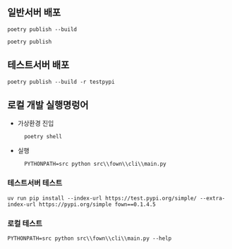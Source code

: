 ## 일반서버 배포

```
poetry publish --build

```

```
poetry publish

```

## 테스트서버 배포

```
poetry publish --build -r testpypi

```


## 로컬 개발 실행명렁어  
- 가상환경 진입  

  ```  
    poetry shell
  ```  

- 실행  

  ```
    PYTHONPATH=src python src\\fown\\cli\\main.py
  ```

### 테스트서버 테스트

```
uv run pip install --index-url https://test.pypi.org/simple/ --extra-index-url https://pypi.org/simple fown==0.1.4.5
```


### 로컬 테스트
```
PYTHONPATH=src python src\\fown\\cli\\main.py --help
```

